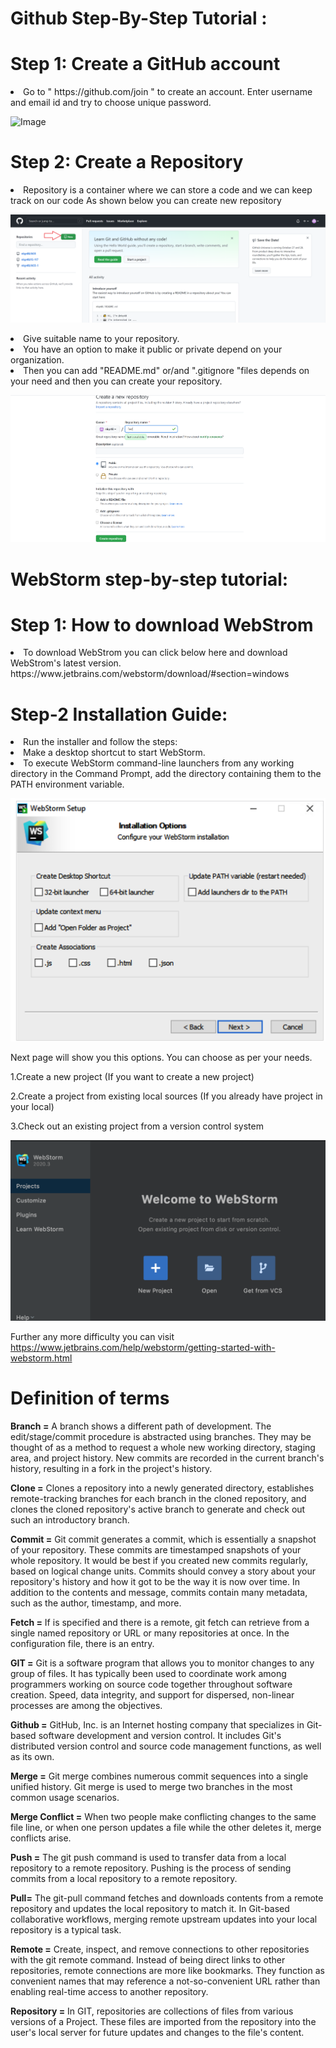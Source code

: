 # Github Step-By-Step Tutorial :

# Step 1: Create a GitHub account
 
<li>Go to  " https://github.com/join " to create an account. Enter username and email id and try to choose unique password.</li>


![Image](https://user-images.githubusercontent.com/91209217/134709240-cff6adab-b938-45dc-aaad-eacad88f4d20.png)

# Step 2: Create a Repository 

<li>Repository is a container where we can store a code and we can keep track on our code As shown below you can create new repository</li>


![image](repo.png)

<li>Give suitable name to your repository.</li>

<li>You have an option to make it public or private depend on your organization.</li>

<li>Then you can add "README.md" or/and ".gitignore "files depends on your need and then you can create your repository.</li>



![image](repo2.png)

# WebStorm step-by-step tutorial:
# Step 1: How to download WebStrom 
<li>To download WebStrom you can click below here and download WebStrom's latest version.</li>
https://www.jetbrains.com/webstorm/download/#section=windows

# Step-2 Installation Guide:
<li>Run the installer and follow the steps:</li>
<li>Make a desktop shortcut to start WebStorm.</li>
<li>To execute WebStorm command-line launchers from any working directory in the Command Prompt, 
add the directory containing them to the PATH environment variable.</li>


![image](Web1.PNG)

Next page will show you this options. You can choose as per your needs.

1.Create a new project (If you want to create a new project)

2.Create a project from existing local sources (If you already have project in your local)

3.Check out an existing project from a version control system

![image](Web2.PNG)

Further any more difficulty you can visit
https://www.jetbrains.com/help/webstorm/getting-started-with-webstorm.html


# Definition of terms

**Branch =**
A branch shows a different path of development. The edit/stage/commit procedure is abstracted using branches. They may be thought of as a method to request a whole new working directory, staging area, and project history. 
New commits are recorded in the current branch's history, resulting in a fork in the project's history.

**Clone =**
Clones a repository into a newly generated directory, establishes remote-tracking branches for each branch in the cloned repository, 
and clones the cloned repository's active branch to generate and check out such an introductory branch.

**Commit =**
Git commit generates a commit, which is essentially a snapshot of your repository. These commits are timestamped snapshots of your whole repository. It would be best if you created new commits regularly, based on logical change units. Commits should convey a story about your repository's history and how it got to be the way it is now over time. 
In addition to the contents and message, commits contain many metadata, such as the author, timestamp, and more.

**Fetch =**
If <group> is specified and there is a remote, git fetch can retrieve from a single named repository or URL or many repositories at once. 
In the configuration file, there is an <groups> entry.

**GIT =**
Git is a software program that allows you to monitor changes to any group of files. It has typically been used to coordinate work among programmers working on source code together throughout software creation. 
Speed, data integrity, and support for dispersed, non-linear processes are among the objectives.

**Github =**
GitHub, Inc. is an Internet hosting company that specializes in Git-based software development and version control. 
It includes Git's distributed version control and source code management functions, as well as its own.

**Merge =**
Git merge combines numerous commit sequences into a single unified history. Git merge is used to merge two branches in the most common usage scenarios.

**Merge Conflict =**
When two people make conflicting changes to the same file line, or when one person updates a file while the other deletes it, merge conflicts arise.

**Push =**
The git push command is used to transfer data from a local repository to a remote repository. Pushing is the process of sending commits from a local repository to a remote repository.

**Pull=**
The git-pull command fetches and downloads contents from a remote repository and updates the local repository to match it.
In Git-based collaborative workflows, merging remote upstream updates into your local repository is a typical task.

**Remote =**
Create, inspect, and remove connections to other repositories with the git remote command. Instead of being direct links to other repositories, remote connections are more like bookmarks. 
They function as convenient names that may reference a not-so-convenient URL rather than enabling real-time access to another repository.

**Repository =**
In GIT, repositories are collections of files from various versions of a Project. 
These files are imported from the repository into the user's local server for future updates and changes to the file's content.

